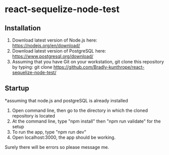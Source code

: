 # react-sequelize-node-test

## Installation

1. Download latest version of Node.js here: https://nodejs.org/en/download/
2. Download latest version of PostgreSQL here: https://www.postgresql.org/download/
3. Assuming that you have Git on your workstation, git clone this repository by typing: 
git clone https://github.com/Bradly-kunthrope/react-sequelize-node-test/

## Startup

*assuming that node.js and postgreSQL is already installed

1. Open command line, then go to the directory in which the cloned repository is located
2. At the command line, type "npm install" then "npm run validate" for the setup
3. To run the app, type "npm run dev"
4. Open localhost:3000, the app should be working.

Surely there will be errors so please message me.
